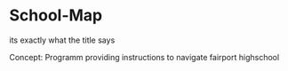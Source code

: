 # School-Map

its exactly what the title says

Concept: Programm providing instructions to navigate fairport highschool

